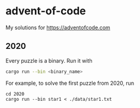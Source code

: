 # advent-of-code
My solutions for https://adventofcode.com

## 2020

Every puzzle is a binary. Run it with

```sh
cargo run --bin <binary_name>
```

For example, to solve the first puzzle from 2020, run

```fish
cd 2020
cargo run --bin star1 < ./data/star1.txt
```
